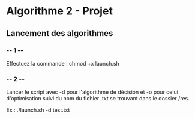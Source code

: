 # Algorithme 2 - Projet

## Lancement des algorithmes

### -- 1 -- 
Effectuez la commande : chmod +x launch.sh

### -- 2 --
Lancer le script avec -d pour l'algorithme de décision et -o pour celui d'optimisation suivi du nom du fichier .txt se trouvant dans le dossier /res.

Ex : ./launch.sh -d test.txt 
